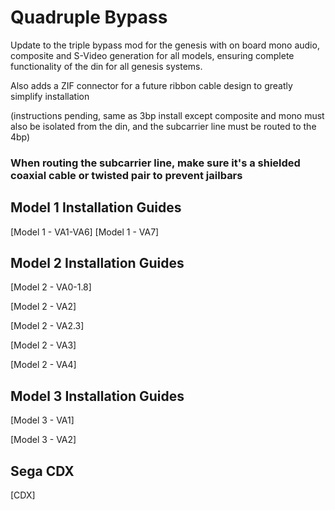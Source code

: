# Quadruple Bypass
Update to the triple bypass mod for the genesis with on board mono audio, composite and S-Video generation for all models, ensuring complete functionality of the din for all genesis systems.

Also adds a ZIF connector for a future ribbon cable design to greatly simplify installation

(instructions pending, same as 3bp install except composite and mono must also be isolated from the din, and the subcarrier line must be routed to the 4bp)
### When routing the subcarrier line, make sure it's a shielded coaxial cable or twisted pair to prevent jailbars

## Model 1 Installation Guides
[Model 1 - VA1-VA6]
[Model 1 - VA7]
## Model 2 Installation Guides
[Model 2 - VA0-1.8]

[Model 2 - VA2]

[Model 2 - VA2.3]

[Model 2 - VA3]

[Model 2 - VA4]

## Model 3 Installation Guides
[Model 3 - VA1]

[Model 3 - VA2]

## Sega CDX
[CDX]
